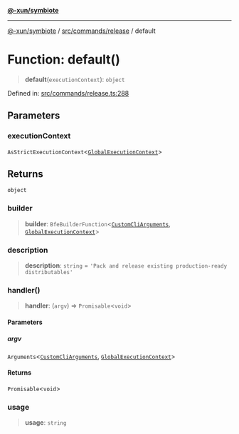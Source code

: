 [**@-xun/symbiote**](../../../../README.md)

***

[@-xun/symbiote](../../../../README.md) / [src/commands/release](../README.md) / default

# Function: default()

> **default**(`executionContext`): `object`

Defined in: [src/commands/release.ts:288](https://github.com/Xunnamius/symbiote/blob/71ec833685b57a820bf8f2491ca78156a6893662/src/commands/release.ts#L288)

## Parameters

### executionContext

`AsStrictExecutionContext`\<[`GlobalExecutionContext`](../../../configure/type-aliases/GlobalExecutionContext.md)\>

## Returns

`object`

### builder

> **builder**: `BfeBuilderFunction`\<[`CustomCliArguments`](../type-aliases/CustomCliArguments.md), [`GlobalExecutionContext`](../../../configure/type-aliases/GlobalExecutionContext.md)\>

### description

> **description**: `string` = `'Pack and release existing production-ready distributables'`

### handler()

> **handler**: (`argv`) => `Promisable`\<`void`\>

#### Parameters

##### argv

`Arguments`\<[`CustomCliArguments`](../type-aliases/CustomCliArguments.md), [`GlobalExecutionContext`](../../../configure/type-aliases/GlobalExecutionContext.md)\>

#### Returns

`Promisable`\<`void`\>

### usage

> **usage**: `string`

